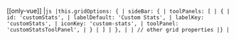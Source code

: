 [[only-vue]]
|`js |this.gridOptions: { | sideBar: { | toolPanels: [ | { | id: 'customStats', | labelDefault: 'Custom Stats', | labelKey: 'customStats', | iconKey: 'custom-stats', | toolPanel: 'customStatsToolPanel', | } | ] | }, | | // other grid properties |} |`
